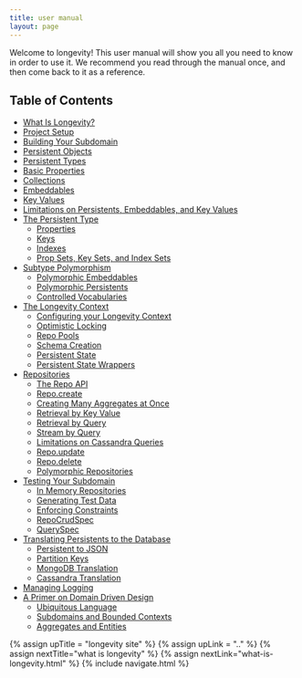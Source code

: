 ```yaml
---
title: user manual
layout: page
---
```


Welcome to longevity! This user manual will show you all you need to
know in order to use it. We recommend you read through the manual
once, and then come back to it as a reference.

## Table of Contents

- [What Is Longevity?](what-is-longevity.html)
- [Project Setup](project-setup.html)
- [Building Your Subdomain](subdomain.html)
- [Persistent Objects](persistent)
- [Persistent Types](persistent/ptypes.html)
- [Basic Properties](basics.html)
- [Collections](collections.html)
- [Embeddables](embeddable)
- [Key Values](key-values.html)
- [Limitations on Persistents, Embeddables, and Key Values](limitations.html)
- [The Persistent Type](ptype)
  - [Properties](ptype/properties.html)
  - [Keys](ptype/keys.html)
  - [Indexes](ptype/indexes.html)
  - [Prop Sets, Key Sets, and Index Sets](ptype/sets.html)
- [Subtype Polymorphism](poly)
  - [Polymorphic Embeddables](poly/embeddables.html)
  - [Polymorphic Persistents](poly/persistents.html)
  - [Controlled Vocabularies](poly/cv.html)
- [The Longevity Context](context)
  - [Configuring your Longevity Context](context/config.html)
  - [Optimistic Locking](context/opt-lock.html)
  - [Repo Pools](context/repo-pools.html)
  - [Schema Creation](context/schema-creation.html)
  - [Persistent State](context/persistent-state.html)
  - [Persistent State Wrappers](context/pstate-wrappers.html)
- [Repositories](repo/index.html)
  - [The Repo API](repo/repo-api.html)
  - [Repo.create](repo/create.html)
  - [Creating Many Aggregates at Once](repo/create-many.html)
  - [Retrieval by Key Value](repo/retrieve.html)
  - [Retrieval by Query](repo/query.html)
  - [Stream by Query](repo/stream.html)
  - [Limitations on Cassandra Queries](repo/cassandra-query-limits.html)
  - [Repo.update](repo/update.html)
  - [Repo.delete](repo/delete.html)
  - [Polymorphic Repositories](repo/poly.html)
- [Testing Your Subdomain](testing)
  - [In Memory Repositories](testing/in-mem-repos.html)
  - [Generating Test Data](testing/test-data.html)
  - [Enforcing Constraints](testing/constraints.html)
  - [RepoCrudSpec](testing/repo-crud-spec.html)
  - [QuerySpec](testing/query-spec.html)
- [Translating Persistents to the Database](translation)
  - [Persistent to JSON](translation/json.html)
  - [Partition Keys](translation/keys.html)
  - [MongoDB Translation](translation/mongo.html)
  - [Cassandra Translation](translation/cassandra.html)
- [Managing Logging](logging.html)
- [A Primer on Domain Driven Design](ddd-basics)
  - [Ubiquitous Language](ddd-basics/ubiquitous-language.html)
  - [Subdomains and Bounded Contexts](ddd-basics/subdomains-and-bounded-contexts.html)
  - [Aggregates and Entities](ddd-basics/aggregates-and-entities.html)

{% assign upTitle = "longevity site" %}
{% assign upLink = ".." %}
{% assign nextTitle="what is longevity" %}
{% assign nextLink="what-is-longevity.html" %}
{% include navigate.html %}
